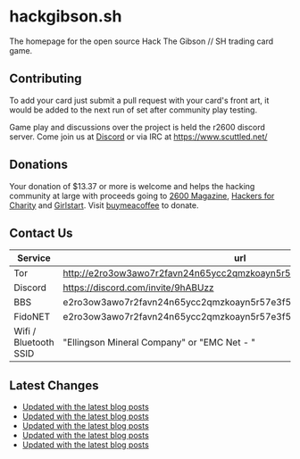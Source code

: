 # hackgibson.sh
The homepage for the open source Hack The Gibson // SH trading card game.


## Contributing

To add your card just submit a pull request with your card's front art, it would be added to the next run of set after community play testing.

Game play and discussions over the project is held the r2600 discord server. Come join us at [Discord](https://discord.com/invite/9hABUzz) or via IRC at https://www.scuttled.net/


## Donations

Your donation of $13.37 or more is welcome and helps the hacking community at large with proceeds going to [2600 Magazine](https://2600.com/), [Hackers for Charity](https://hackersforcharity.org) and [Girlstart](https://girlstart.org).  Visit [buymeacoffee](https://www.buymeacoffee.com/hackgibson.sh) to donate.


## Contact Us

Service | url
-|-
Tor | http://e2ro3ow3awo7r2favn24n65ycc2qmzkoayn5r57e3f56nvjwdcgg32ad.onion
Discord | https://discord.com/invite/9hABUzz
BBS | e2ro3ow3awo7r2favn24n65ycc2qmzkoayn5r57e3f56nvjwdcgg32ad.onion:23
FidoNET | e2ro3ow3awo7r2favn24n65ycc2qmzkoayn5r57e3f56nvjwdcgg32ad.onion:24554
Wifi / Bluetooth SSID | "Ellingson Mineral Company" or "EMC Net - <fidonet address>"

## Latest Changes
<!-- BLOG-POST-LIST:START -->
- [Updated with the latest blog posts](https://github.com/DFW2600/hackgibson.sh/commit/3ab3f565b654602363c26491d4ee9346b0a19a09)
- [Updated with the latest blog posts](https://github.com/DFW2600/hackgibson.sh/commit/ec314597b1c3fef4a7ad9f3eb2c08462f969eaa1)
- [Updated with the latest blog posts](https://github.com/DFW2600/hackgibson.sh/commit/ba0944487f3eb479b73047b94b869cdc05c12d1f)
- [Updated with the latest blog posts](https://github.com/DFW2600/hackgibson.sh/commit/4620188a2d40eb80f555d95afa1c3551333df61e)
- [Updated with the latest blog posts](https://github.com/DFW2600/hackgibson.sh/commit/235e60e94dcc1f813c6b6e98118c4ae1d3d7472a)
<!-- BLOG-POST-LIST:END -->
